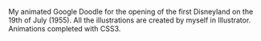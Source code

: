 My animated Google Doodle for the opening of the first Disneyland on the 19th of July (1955).
All the illustrations are created by myself in Illustrator. Animations completed with CSS3.